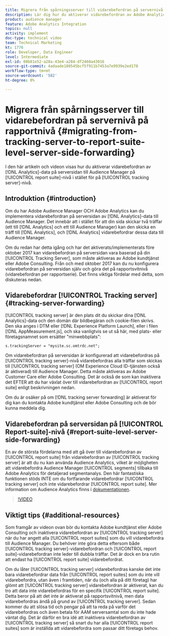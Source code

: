 ```yaml
---
title: Migrera från spårningsserver till vidarebefordran på servernivå på rapportnivå
description: Lär dig hur du aktiverar vidarebefordran av Adobe Analytics-data på serversidan till Audience Manager på en rapportsvitnivå i stället för på en spårningsservernivå.
product: audience manager
feature: Adobe Analytics Integration
topics: null
activity: implement
doc-type: technical video
team: Technical Marketing
kt: 1776
role: Developer, Data Engineer
level: Intermediate
exl-id: 08b81e52-a28a-43e4-a284-df2460a43016
source-git-commit: 4adaade180545bcf5f911b7453a7e9939e2ed178
workflow-type: tm+mt
source-wordcount: '582'
ht-degree: 0%

---
```


# Migrera från spårningsserver till vidarebefordran på servernivå på rapportnivå {#migrating-from-tracking-server-to-report-suite-level-server-side-forwarding}

I den här artikeln och videon visas hur du aktiverar vidarebefordran av [!DNL Analytics]-data på serversidan till Audience Manager på [!UICONTROL report suite]-nivå i stället för på [!UICONTROL tracking server]-nivå.

## Introduktion {#introduction}

Om du har Adobe Audience Manager OCH Adobe Analytics kan du implementera vidarebefordran på serversidan av [!DNL Analytics]-data till Audience Manager. Det innebär att i stället för att din sida skickar två träffar (ett till [!DNL Analytics] och ett till Audience Manager) kan den skicka en träff till [!DNL Analytics], och [!DNL Analytics] vidarebefordrar dessa data till Audience Manager.

Om du redan har detta igång och har det aktiverats/implementerats före oktober 2017 kan vidarebefordran på serversidan vara baserad på din [!UICONTROL Tracking Server], som måste aktiveras av Adobe kundtjänst eller Adobe Consulting. Från och med oktober 2017 kan du nu konfigurera vidarebefordran på serversidan själv och göra det på rapportsvitnivå (vidarebefordran per rapportserie). Det finns viktiga fördelar med detta, som diskuteras nedan.

## Vidarebefordrar [!UICONTROL Tracking server] {#tracking-server-forwarding}

[!UICONTROL tracking server] är den plats dit du skickar dina [!DNL Analytics]-data och den domän där bildbegäran och cookie-filen skrivs. Den ska anges i DTM eller [!DNL Experience Platform Launch], eller i filen [!DNL AppMeasurement.js], och ska vanligtvis se ut så här, med plats- eller företagsnamnet som ersätter &quot;minwebbplats&quot;:

`s.trackingServer = "mysite.sc.omtrdc.net";`

Om vidarebefordran på serversidan är konfigurerad att vidarebefordras på [!UICONTROL tracking server]-nivå vidarebefordras alla träffar som skickas till [!UICONTROL tracking server] (OM Experience Cloud ID-tjänsten också är aktiverad) till Audience Manager. Detta måste aktiveras av Adobe Customer Care eller Adobe Consulting. Det är också de som kan inaktivera det EFTER att du har växlat över till vidarebefordran av [!UICONTROL report suite] enligt beskrivningen nedan.

Om du är osäker på om [!DNL tracking server forwarding] är aktiverat för dig kan du kontakta Adobe kundtjänst eller Adobe Consulting och de bör kunna meddela dig.

## Vidarebefordran på serversidan på [!UICONTROL Report-suite]-nivå {#report-suite-level-server-side-forwarding}

En av de största fördelarna med att gå över till vidarebefordran av [!UICONTROL report suite] från vidarebefordran av [!UICONTROL tracking server] är att du nu kan använda Audience Analytics, vilket är möjligheten att vidarebefordra Audience Manager [!UICONTROL segments] tillbaka till Adobe Analytics för detaljerad segmentanalys. Den här fantastiska funktionen stöds INTE om du fortfarande vidarebefordrar [!UICONTROL tracking server] och inte vidarebefordrar [!UICONTROL report suite]. Mer information om Audience Analytics finns i [dokumentationen](https://experienceleague.adobe.com/docs/analytics/integration/audience-analytics/mc-audiences-aam.html?lang=sv-SE).

>[!VIDEO](https://video.tv.adobe.com/v/23701/?quality=12)

## Viktigt tips {#additional-resources}

Som framgår av videon ovan bör du kontakta Adobe kundtjänst eller Adobe Consulting och inaktivera vidarebefordran av [!UICONTROL tracking server] när du har angett alla [!UICONTROL report suites] som du vill vidarebefordra till Audience Manager. Du behöver inte göra detta eftersom både [!UICONTROL tracking server]-vidarebefordran och [!UICONTROL report suite]-vidarebefordran inte leder till dubbla träffar. Det är dock en bra rutin att endast ha [!UICONTROL report suite] vidarebefordrat.

Om du låter [!UICONTROL tracking server] vidarebefordras kanske det inte bara vidarebefordrar data från [!UICONTROL report suites] som du inte vill vidarebefordra, utan även i framtiden, när du (och alla på ditt företag) har glömt att [!UICONTROL tracking server] vidarebefordran är aktiverat, kan du tro att data inte vidarebefordras för en specifik [!UICONTROL report suite]. Detta beror på att det inte är aktiverat på rapportsvitnivå, men data vidarebefordras ändå på grund av [!UICONTROL tracking server]. Sedan kommer du att slösa tid och pengar på att ta reda på varför det vidarebefordras och även betala för AAM serversamtal som du inte hade väntat dig. Det är därför en bra idé att inaktivera vidarebefordran av [!UICONTROL tracking server] så snart du har alla [!UICONTROL report suites] som är inställda att vidarebefordra som passar ditt företags behov.
